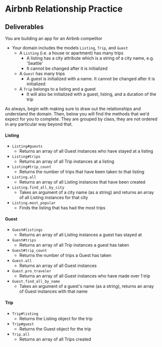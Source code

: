 # Airbnb Relationship Practice

## Deliverables
You are building an app for an Airbnb competitor
- Your domain includes the models `Listing`, `Trip`, and `Guest`
  - A `Listing` (i.e. a house or apartment) has many trips
    - A listing has a city attribute which is a string of a city name, e.g. 'Seattle'
    - It cannot be changed after it is initialized
  - A `Guest` has many trips
    - A guest is initialized with a name. It cannot be changed after it is initialized
  - A `Trip` belongs to a listing and a guest
    - It will also be initialized with a guest, listing, and a duration of the trip

As always, begin with making sure to draw out the relationships and understand the domain. Then, 
below you will find the methods that we'd expect for you to complete. They are grouped by class,
they are not ordered in any particular way beyond that.  

#### Listing
- `Listing#guests`
  - Returns an array of all Guest instances who have stayed at a listing
- `Listing#trips`
  - Returns an array of all Trip instances at a listing
- `Listing#trip_count`
  - Returns the number of trips that have been taken to that listing
- `Listing.all`
  - Returns an array of all Listing instances that have been created
- `Listing.find_all_by_city`
  - Takes an argument of a city name (as a string) and returns an array of all Listing instances for that city
- `Listing.most_popular`
  - Finds the listing that has had the most trips

#### Guest
- `Guest#listings`
  - Returns an array of all Listing instances a guest has stayed at
- `Guest#trips`
  - Returns an array of all Trip instances a guest has taken
- `Guest#trip_count`
  - Returns the number of trips a Guest has taken
- `Guest.all`
  - Returns an array of all Guest instances
- `Guest.pro_traveler`
  - Returns an array of all Guest instances who have made over 1 trip
- `Guest.find_all_by_name`
  - Takes an argument of a guest's name (as a string), returns an array of Guest instances with that name

#### Trip
- `Trip#listing`
  - Returns the Listing object for the trip
- `Trip#guest`
  - Returns the Guest object for the trip
- `Trip.all`
  - Returns an array of all Trips created
